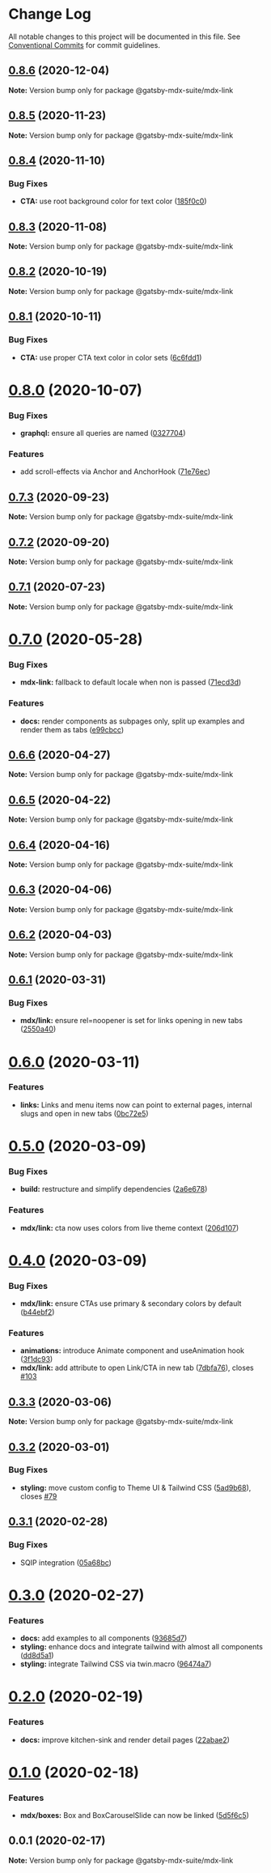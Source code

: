 # Change Log

All notable changes to this project will be documented in this file.
See [Conventional Commits](https://conventionalcommits.org) for commit guidelines.

## [0.8.6](https://github.com/axe312ger/gatsby-mdx-suite/compare/@gatsby-mdx-suite/mdx-link@0.8.5...@gatsby-mdx-suite/mdx-link@0.8.6) (2020-12-04)

**Note:** Version bump only for package @gatsby-mdx-suite/mdx-link





## [0.8.5](https://github.com/axe312ger/gatsby-mdx-suite/compare/@gatsby-mdx-suite/mdx-link@0.8.4...@gatsby-mdx-suite/mdx-link@0.8.5) (2020-11-23)

**Note:** Version bump only for package @gatsby-mdx-suite/mdx-link





## [0.8.4](https://github.com/axe312ger/gatsby-mdx-suite/compare/@gatsby-mdx-suite/mdx-link@0.8.3...@gatsby-mdx-suite/mdx-link@0.8.4) (2020-11-10)


### Bug Fixes

* **CTA:** use root background color for text color ([185f0c0](https://github.com/axe312ger/gatsby-mdx-suite/commit/185f0c0c1c00bfe52fcdb6b0463e2d4ccd0e88c5))





## [0.8.3](https://github.com/axe312ger/gatsby-mdx-suite/compare/@gatsby-mdx-suite/mdx-link@0.8.2...@gatsby-mdx-suite/mdx-link@0.8.3) (2020-11-08)

**Note:** Version bump only for package @gatsby-mdx-suite/mdx-link





## [0.8.2](https://github.com/axe312ger/gatsby-mdx-suite/compare/@gatsby-mdx-suite/mdx-link@0.8.1...@gatsby-mdx-suite/mdx-link@0.8.2) (2020-10-19)

**Note:** Version bump only for package @gatsby-mdx-suite/mdx-link





## [0.8.1](https://github.com/axe312ger/gatsby-mdx-suite/compare/@gatsby-mdx-suite/mdx-link@0.8.0...@gatsby-mdx-suite/mdx-link@0.8.1) (2020-10-11)


### Bug Fixes

* **CTA:** use proper CTA text color in color sets ([6c6fdd1](https://github.com/axe312ger/gatsby-mdx-suite/commit/6c6fdd1adb345689d4ecefc26effe8cac468c103))





# [0.8.0](https://github.com/axe312ger/gatsby-mdx-suite/compare/@gatsby-mdx-suite/mdx-link@0.7.3...@gatsby-mdx-suite/mdx-link@0.8.0) (2020-10-07)


### Bug Fixes

* **graphql:** ensure all queries are named ([0327704](https://github.com/axe312ger/gatsby-mdx-suite/commit/03277047683a7a4383022e93641661c7dde3b72c))


### Features

* add scroll-effects via Anchor and AnchorHook ([71e76ec](https://github.com/axe312ger/gatsby-mdx-suite/commit/71e76ec1f6e2da39e0b584523b332ca2a7479cd9))





## [0.7.3](https://github.com/axe312ger/gatsby-mdx-suite/compare/@gatsby-mdx-suite/mdx-link@0.7.2...@gatsby-mdx-suite/mdx-link@0.7.3) (2020-09-23)

**Note:** Version bump only for package @gatsby-mdx-suite/mdx-link





## [0.7.2](https://github.com/axe312ger/gatsby-mdx-suite/compare/@gatsby-mdx-suite/mdx-link@0.7.1...@gatsby-mdx-suite/mdx-link@0.7.2) (2020-09-20)

**Note:** Version bump only for package @gatsby-mdx-suite/mdx-link





## [0.7.1](https://github.com/axe312ger/gatsby-mdx-suite/compare/@gatsby-mdx-suite/mdx-link@0.7.0...@gatsby-mdx-suite/mdx-link@0.7.1) (2020-07-23)

**Note:** Version bump only for package @gatsby-mdx-suite/mdx-link





# [0.7.0](https://github.com/axe312ger/gatsby-suite-mdx/compare/@gatsby-mdx-suite/mdx-link@0.6.6...@gatsby-mdx-suite/mdx-link@0.7.0) (2020-05-28)


### Bug Fixes

* **mdx-link:** fallback to default locale when non is passed ([71ecd3d](https://github.com/axe312ger/gatsby-suite-mdx/commit/71ecd3d6a8c755f589b2a4919e6283cd45f03cbd))


### Features

* **docs:** render components as subpages only, split up examples and render them as tabs ([e99cbcc](https://github.com/axe312ger/gatsby-suite-mdx/commit/e99cbcc1dc6ef76b1d419d8678628fd93dbef9c2))





## [0.6.6](https://github.com/axe312ger/gatsby-suite-mdx/compare/@gatsby-mdx-suite/mdx-link@0.6.5...@gatsby-mdx-suite/mdx-link@0.6.6) (2020-04-27)

**Note:** Version bump only for package @gatsby-mdx-suite/mdx-link





## [0.6.5](https://github.com/axe312ger/gatsby-suite-mdx/compare/@gatsby-mdx-suite/mdx-link@0.6.4...@gatsby-mdx-suite/mdx-link@0.6.5) (2020-04-22)

**Note:** Version bump only for package @gatsby-mdx-suite/mdx-link





## [0.6.4](https://github.com/axe312ger/gatsby-suite-mdx/compare/@gatsby-mdx-suite/mdx-link@0.6.3...@gatsby-mdx-suite/mdx-link@0.6.4) (2020-04-16)

**Note:** Version bump only for package @gatsby-mdx-suite/mdx-link





## [0.6.3](https://github.com/axe312ger/gatsby-suite-mdx/compare/@gatsby-mdx-suite/mdx-link@0.6.2...@gatsby-mdx-suite/mdx-link@0.6.3) (2020-04-06)

**Note:** Version bump only for package @gatsby-mdx-suite/mdx-link





## [0.6.2](https://github.com/axe312ger/gatsby-suite-mdx/compare/@gatsby-mdx-suite/mdx-link@0.6.1...@gatsby-mdx-suite/mdx-link@0.6.2) (2020-04-03)

**Note:** Version bump only for package @gatsby-mdx-suite/mdx-link





## [0.6.1](https://github.com/axe312ger/gatsby-suite-mdx/compare/@gatsby-mdx-suite/mdx-link@0.6.0...@gatsby-mdx-suite/mdx-link@0.6.1) (2020-03-31)


### Bug Fixes

* **mdx/link:** ensure rel=noopener is set for links opening in new tabs ([2550a40](https://github.com/axe312ger/gatsby-suite-mdx/commit/2550a40ee229d68146be6d10bd3520e71b75d5a5))





# [0.6.0](https://github.com/axe312ger/gatsby-suite-mdx/compare/@gatsby-mdx-suite/mdx-link@0.5.0...@gatsby-mdx-suite/mdx-link@0.6.0) (2020-03-11)


### Features

* **links:** Links and menu items now can point to external pages, internal slugs and open in new tabs ([0bc72e5](https://github.com/axe312ger/gatsby-suite-mdx/commit/0bc72e5128aed977f0834bc3e237fc96a169894d))





# [0.5.0](https://github.com/axe312ger/gatsby-mdx-suite/compare/@gatsby-mdx-suite/mdx-link@0.4.0...@gatsby-mdx-suite/mdx-link@0.5.0) (2020-03-09)


### Bug Fixes

* **build:** restructure and simplify dependencies ([2a6e678](https://github.com/axe312ger/gatsby-mdx-suite/commit/2a6e6784431358d1bc05f76912455c28ed565db0))


### Features

* **mdx/link:** cta now uses colors from live theme context ([206d107](https://github.com/axe312ger/gatsby-mdx-suite/commit/206d107dec6c3f11555d77a716574036a11e0d02))





# [0.4.0](https://github.com/axe312ger/gatsby-mdx-suite/compare/@gatsby-mdx-suite/mdx-link@0.3.3...@gatsby-mdx-suite/mdx-link@0.4.0) (2020-03-09)


### Bug Fixes

* **mdx/link:** ensure CTAs use primary & secondary colors by default ([b44ebf2](https://github.com/axe312ger/gatsby-mdx-suite/commit/b44ebf29a9c360c8c206b09aa41a52da6baa4234))


### Features

* **animations:** introduce Animate component and useAnimation hook ([3f1dc93](https://github.com/axe312ger/gatsby-mdx-suite/commit/3f1dc93ce4e2f57718c8f94a9f96aadc6b94014b))
* **mdx/link:** add attribute to open Link/CTA in new tab ([7dbfa76](https://github.com/axe312ger/gatsby-mdx-suite/commit/7dbfa76cc1047286a5e13f8b8dcaf3138d48263a)), closes [#103](https://github.com/axe312ger/gatsby-mdx-suite/issues/103)





## [0.3.3](https://github.com/axe312ger/gatsby-mdx-suite/compare/@gatsby-mdx-suite/mdx-link@0.3.2...@gatsby-mdx-suite/mdx-link@0.3.3) (2020-03-06)

**Note:** Version bump only for package @gatsby-mdx-suite/mdx-link





## [0.3.2](https://github.com/axe312ger/gatsby-mdx-suite/compare/@gatsby-mdx-suite/mdx-link@0.3.1...@gatsby-mdx-suite/mdx-link@0.3.2) (2020-03-01)


### Bug Fixes

* **styling:** move custom config to Theme UI & Tailwind CSS ([5ad9b68](https://github.com/axe312ger/gatsby-mdx-suite/commit/5ad9b68fe0e817169c212dd4eb67c847ee8e2049)), closes [#79](https://github.com/axe312ger/gatsby-mdx-suite/issues/79)





## [0.3.1](https://github.com/axe312ger/gatsby-mdx-suite/compare/@gatsby-mdx-suite/mdx-link@0.3.0...@gatsby-mdx-suite/mdx-link@0.3.1) (2020-02-28)


### Bug Fixes

* SQIP integration ([05a68bc](https://github.com/axe312ger/gatsby-mdx-suite/commit/05a68bcdfeb10faa4f516a48f0bbdad9c3d3eb63))





# [0.3.0](https://github.com/axe312ger/gatsby-mdx-suite/compare/@gatsby-mdx-suite/mdx-link@0.2.0...@gatsby-mdx-suite/mdx-link@0.3.0) (2020-02-27)


### Features

* **docs:** add examples to all components ([93685d7](https://github.com/axe312ger/gatsby-mdx-suite/commit/93685d78039085ecf68a3d6513716e678441e1f4))
* **styling:** enhance docs and integrate tailwind with almost all components ([dd8d5a1](https://github.com/axe312ger/gatsby-mdx-suite/commit/dd8d5a19bf7c973099388d6d561db56ed76dc027))
* **styling:** integrate Tailwind CSS via twin.macro ([96474a7](https://github.com/axe312ger/gatsby-mdx-suite/commit/96474a703ac61e77dfc71ab93e094954ef2e288a))





# [0.2.0](https://github.com/axe312ger/gatsby-mdx-suite/compare/@gatsby-mdx-suite/mdx-link@0.1.0...@gatsby-mdx-suite/mdx-link@0.2.0) (2020-02-19)


### Features

* **docs:** improve kitchen-sink and render detail pages ([22abae2](https://github.com/axe312ger/gatsby-mdx-suite/commit/22abae27ee2aaab5d6ead0c5957a1b27b379b223))





# [0.1.0](https://github.com/axe312ger/gatsby-mdx-suite/compare/@gatsby-mdx-suite/mdx-link@0.0.1...@gatsby-mdx-suite/mdx-link@0.1.0) (2020-02-18)


### Features

* **mdx/boxes:** Box and BoxCarouselSlide can now be linked ([5d5f6c5](https://github.com/axe312ger/gatsby-mdx-suite/commit/5d5f6c55ba2db1471e98e339c73ffae73f9af5d1))





## 0.0.1 (2020-02-17)

**Note:** Version bump only for package @gatsby-mdx-suite/mdx-link
